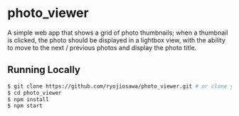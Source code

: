 # photo_viewer

A simple web app that shows a grid of photo thumbnails; when a thumbnail is clicked, the photo should be displayed in a lightbox view, with the ability to move to the next / previous photos and display the photo title.

## Running Locally

```sh
$ git clone https://github.com/ryojiosawa/photo_viewer.git # or clone your own fork
$ cd photo_viewer
$ npm install
$ npm start
```